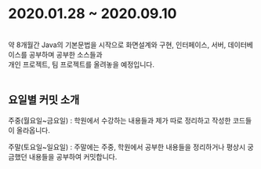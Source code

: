 # <h1>2020.01.28 ~ 2020.09.10</h1>
<br>
약 8개월간 Java의 기본문법을 시작으로 화면설계와 구현, 인터페이스, 서버, 데이터베이스를 공부하며 공부한 소스들과<br>
개인 프로젝트, 팀 프로젝트를 올려놓을 예정입니다.

<br>
<br>

<h2> 요일별 커밋 소개 </h2>
주중(월요일~금요일) : 학원에서 수강하는 내용들과 제가 따로 정리하고 작성한 코드들이 올라옵니다.

주말(토요일~일요일) : 주말에는 주중, 학원에서 공부한 내용들을 정리하거나 평상시 궁금했던 내용들을 공부하여 커밋합니다.

<br>
<br>
